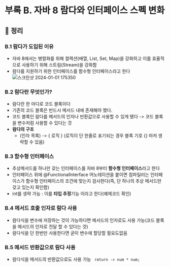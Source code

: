 # 부록 B. 자바 8 람다와 인터페이스 스펙 변화
## :pencil: 정리
### B.1 람다가 도입된 이유
* 자바 8에서는 병렬화를 위해 컬렉션(배열, List, Set, Map)을 강화하고 이를 효율적으로 사용하기 위해 스트림(Stream)을 강화함
* 람다를 지원하기 위한 인터페이스를 함수형 인터페이스라고 한다
  ![스크린샷 2024-01-01 175350](https://github.com/kim-do-kyun/CleanCode_Study/assets/70315428/330f46e0-8e58-460b-9a8d-280071f33c32)

### B.2 람다란 무엇인가?
* 람다란 한 마디로 코드 블록이다
* 기존의 코드 블록은 반드시 메서드 내에 존재해야 했다.
* 코드 블록인 람다를 메서드의 인자나 반환값으로 사용할 수 있게 됐다 -> 코드 블록을 변수처럼 사용할 수 있다는 것
* **람다의 구조**
  * (인자 목록) -> { 로직 } (로직이 단 한줄로 표기되는 경우 블록 기호 {} 마저 생략할 수 있음)

### B.3 함수형 인터페이스
* 추상메서드를 하나만 갖는 인터페이스를 자바 8부터 **함수형 인터페이스**라고 한다
* 인터페이스 위에 @FunctionalInterface 어노테이션을 붙이면 컴파일러는 인터페이스가 함수형 인터페이스의 조건에 맞는지 검사한다(즉, 단 하나의 추상 메서드만 갖고 있는지 확인함)
* int를 생략 가능 : 이를 **타입 추정**기능 이라고 한다(예제코드 확인)

### B.4 메서드 호출 인자로 람다 사용
* 람다식을 변수에 저장하는 것이 가능하다면 메서드의 인자로도 사용 가능(코드 블록을 메서드의 인자로 전달 할 수 있다는 것)
* 람다식을 단 한번만 사용한다면 굳이 변수에 할당할 필요도없음

### B.5 메서드 반환값으로 람다 사용
* 람다식을 메서드의 반환값으로도 사용 가능
``` return -> num * num;```